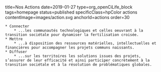 title=Nos Actions
date=2019-01-27
type=org_openCiLife_block
tags=homepage
status=published
specificClass=hpColor actions
contentImage=images/action.svg
anchorId=actions
order=30
~~~~~~
* Connecter
    * ...les communautés technologiques et celles oeuvrant à la transition sociétale pour dynamiser la fertilisation croisée.
* Mettre 
    * ...à disposition des ressources matérielles, intellectuelles et financières pour accompagner les projets communs naissants.
* Diffuser 
    * ...sur les territoires les solutions issues des projets, s’assurer de leur efficacité et ainsi participer concrètement à la transition sociétale et à la résolution de problématiques globales.
